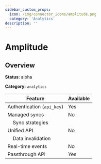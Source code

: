 ```yaml
---
sidebar_custom_props:
  icon: /img/connector_icons/amplitude.png
  category: 'Analytics'
description: ''
---
```


# Amplitude

## Overview

**Status:** alpha

**Category:** `analytics`

| Feature                              | Available |
| ------------------------------------ | --------- |
| Authentication (`api_key`)           | Yes       |
| Managed syncs                        | No        |
| &nbsp;&nbsp;&nbsp; Sync strategies   |           |
| Unified API                          | No        |
| &nbsp;&nbsp;&nbsp; Data invalidation |           |
| Real-time events                     | No        |
| Passthrough API                      | Yes       |
